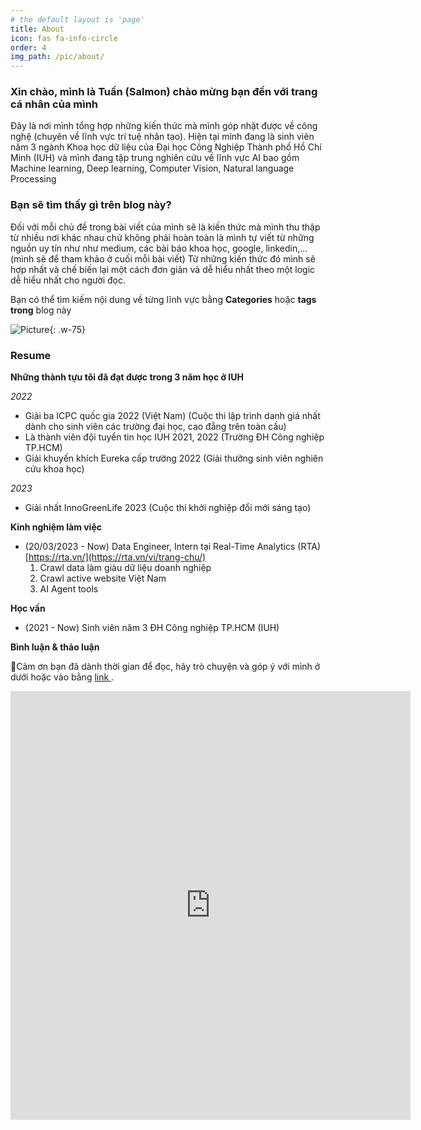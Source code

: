 ```yaml
---
# the default layout is 'page'
title: About
icon: fas fa-info-circle
order: 4
img_path: /pic/about/
---
```




### Xin chào, mình là Tuấn (Salmon) chào mừng bạn đến với trang cá nhân của mình

Đây là nơi mình tổng hợp những kiến thức mà mình góp nhặt được về công nghệ (chuyên về lĩnh vực trí tuệ nhân tạo). Hiện tại mình đang là sinh viên năm 3 ngành Khoa học dữ liệu của Đại học Công Nghiệp Thành phố Hồ Chí Minh (IUH) và mình đang tập trung nghiên cứu về lĩnh vực AI bao gồm Machine learning, Deep learning, Computer Vision, Natural language Processing

### Bạn sẽ tìm thấy gì trên blog này?

Đối với mỗi chủ đề trong bài viết của mình sẽ là kiến thức mà mình thu thập từ nhiều nơi khác nhau chứ không phải hoàn toàn là mình tự viết từ những nguồn uy tín như như medium, các bài báo khoa học, google, linkedin,…(mình sẽ để tham khảo ở cuối mỗi bài viết) Từ những kiến thức đó mình sẽ hợp nhất và chế biến lại một cách đơn giản và dễ hiểu nhất theo một logic dễ hiểu nhất cho người đọc. 

Bạn có thể tìm kiếm nội dung về từng lĩnh vực bằng **Categories** hoặc **tags trong** blog này

![Picture](traintsv.jpg){: .w-75}

### Resume

**Những thành tựu tôi đã đạt được trong 3 năm học ở IUH**

*2022*

- Giải ba ICPC quốc gia 2022 (Việt Nam) (Cuộc thi lập trình danh giá nhất dành cho sinh viên các trường đại học, cao đẳng trên toàn cầu)
- Là thành viên đội tuyển tin học IUH 2021, 2022 (Trường ĐH Công nghiệp TP.HCM)
- Giải khuyến khích Eureka cấp trường 2022 (Giải thưởng sinh viên nghiên cứu khoa học)

*2023*

- Giải nhất InnoGreenLife 2023 (Cuộc thi khởi nghiệp đổi mới sáng tạo)

**Kinh nghiệm làm việc**

- (20/03/2023 - Now) Data Engineer, Intern tại Real-Time Analytics (RTA) [https://rta.vn/](https://rta.vn/vi/trang-chu/)
    1. Crawl data làm giàu dữ liệu doanh nghiệp
    2. Crawl active website Việt Nam
    3. AI Agent tools

**Học vấn**

- (2021 - Now) Sinh viên năm 3 ĐH Công nghiệp TP.HCM (IUH)


**Bình luận & thảo luận**

📍Cảm ơn bạn đã dành thời gian để đọc, hãy trò chuyện và góp ý với mình ở dưới hoặc vào bằng <a href = "https://forms.gle/ZUrzUFKadCJBAEzaA"> link </a>.

<iframe src="https://docs.google.com/forms/d/e/1FAIpQLSdYX6124QWR49d27Gu08whQH9MhDvXeW9o4KkA-kblLt4URwA/viewform?embedded=true" width="640" height="686" frameborder="0" marginheight="0" marginwidth="0">🔃Đang tải…</iframe>
